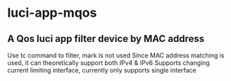 # luci-app-mqos
## A Qos luci app filter device by MAC address
Use tc command to filter, mark is not used
Since MAC address matching is used, it can theoretically support both IPv4 &amp; IPv6
Supports changing current limiting interface, currently only supports single interface
